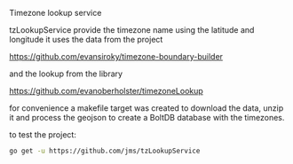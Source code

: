 Timezone lookup service

tzLookupService provide the timezone name using the latitude and longitude
it uses the data from the project 

https://github.com/evansiroky/timezone-boundary-builder

and the lookup from the library 

https://github.com/evanoberholster/timezoneLookup

for convenience a makefile target was created to download the data, unzip it and 
process the geojson to create a BoltDB database with the timezones.

to test the project:

```bash
go get -u https://github.com/jms/tzLookupService
```

